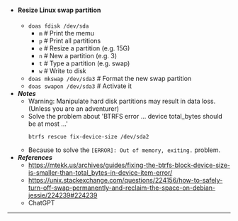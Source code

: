 - #### Resize Linux swap partition
    - `doas fdisk /dev/sda`
        - `m` # Print the memu
        - `p` # Print all partitions
        - `e` # Resize a partition (e.g. 15G)
        - `n` # New a partition (e.g. 3)
        - `t` # Type a partition (e.g. swap)
        - `w` # Write to disk
    - `doas mkswap /dev/sda3` # Format the new swap partition
    - `doas swapon /dev/sda3`  # Activate it
- ***Notes***
    - Warning: Manipulate hard disk partitions may result in data loss. (Unless you are an adventurer)
    - Solve the problem about 'BTRFS error ... device total_bytes should be at most ...'
      ```
      btrfs rescue fix-device-size /dev/sda2
      ```
    - Because to solve the `[ERROR]: Out of memory, exiting.` problem. 
- ***References***
    - https://mtekk.us/archives/guides/fixing-the-btrfs-block-device-size-is-smaller-than-total_bytes-in-device-item-error/
    - https://unix.stackexchange.com/questions/224156/how-to-safely-turn-off-swap-permanently-and-reclaim-the-space-on-debian-jessie/224239#224239
    - ChatGPT
- ---
